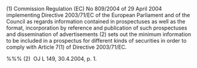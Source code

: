 (1) Commission Regulation (EC) No 809/2004 of 29 April 2004 implementing Directive 2003/71/EC of the European Parliament and of the Council as regards information contained in prospectuses as well as the format, incorporation by reference and publication of such prospectuses and dissemination of advertisements (2) sets out the minimum information to be included in a prospectus for different kinds of securities in order to comply with Article 7(1) of Directive 2003/71/EC.

%%% (2)  OJ L 149, 30.4.2004, p. 1.